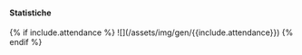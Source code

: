 <h4 class="collapsible coll-blank" id="stats">Statistiche</h4>
<div class="collapsible-content bordered hidden" markdown="1">
{% if include.attendance %}
![](/assets/img/gen/{{include.attendance}})
{% endif %}
</div>

<br>